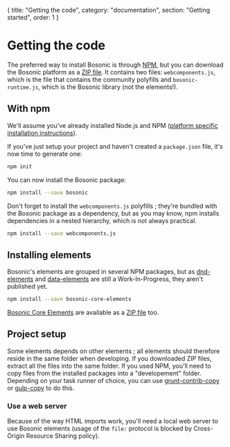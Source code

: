 {
  title: "Getting the code",
  category: "documentation",
  section: "Getting started",
  order: 1
}

# Getting the code

The preferred way to install Bosonic is through [NPM](https://www.npmjs.com/package/bosonic), but you can download the Bosonic platform as a [ZIP file](https://github.com/bosonic/bosonic/releases/latest). It contains two files: `webcomponents.js`, which is the file that contains the community polyfills and `bosonic-runtime.js`, which is the Bosonic library (not the elements!).

## With npm

We'll assume you've already installed Node.js and NPM ([platform specific installation instructions](https://github.com/joyent/node/wiki/Installing-Node.js-via-package-manager)).

If you've just setup your project and haven't created a `package.json` file, it's now time to generate one:

``` bash
npm init
```

You can now install the Bosonic package:

``` bash
npm install --save bosonic
```

Don't forget to install the `webcomponents.js` polyfills ; they're bundled with the Bosonic package as a dependency, but as you may know, npm installs dependencies in a nested hierarchy, which is not always practical.

``` bash
npm install --save webcomponents.js
```

## Installing elements

Bosonic's elements are grouped in several NPM packages, but as [dnd-elements](https://github.com/bosonic/dnd-elements) and [data-elements](https://github.com/bosonic/data-elements) are still a Work-In-Progress, they aren't published yet.

``` bash
npm install --save bosonic-core-elements
```

[Bosonic Core Elements](https://github.com/bosonic/core-elements) are available as a [ZIP file](https://github.com/bosonic/core-elements/releases/latest) too.

## Project setup

Some elements depends on other elements ; all elements should therefore reside in the same folder when developing. If you downloaded ZIP files, extract all the files into the same folder. If you used NPM, you'll need to copy files from the installed packages into a "developement" folder. Depending on your task runner of choice, you can use [grunt-contrib-copy]() or [gulp-copy]() to do this.

### Use a web server

Because of the way HTML imports work, you'll need a local web server to use Bosonic elements (usage of the `file:` protocol is blocked by Cross-Origin Resource Sharing policy).
